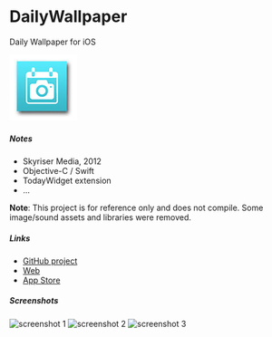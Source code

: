 # DailyWallpaper
Daily Wallpaper for iOS

![logo](https://github.com/chriscomeau/Portfolio/blob/master/images/bingwallpapers_icon.jpg)

##### Notes

* Skyriser Media, 2012
* Objective-C / Swift
* TodayWidget extension
* ...

**Note**: This project is for reference only and does not compile. Some image/sound assets and libraries were removed.


##### Links

* [GitHub project](https://github.com/chriscomeau/DailyWallpaper)
* [Web](http://dailywallpaperapp.com/)
* [App Store](https://itunes.apple.com/app/id557949358)

##### Screenshots

![screenshot 1](http://dailywallpaperapp.com/images/screenshot1.jpg)
![screenshot 2](http://dailywallpaperapp.com/images/screenshot2.jpg)
![screenshot 3](http://dailywallpaperapp.com/images/screenshot3.jpg)

